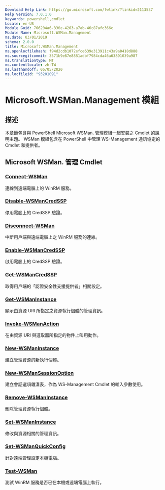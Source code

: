 ```yaml
---
Download Help Link: https://go.microsoft.com/fwlink/?linkid=2113537
Help Version: 7.0.1.0
keywords: powershell,cmdlet
Locale: en-US
Module Guid: 766204a6-330e-4263-a7ab-46c87afc366c
Module Name: Microsoft.WSMan.Management
ms.date: 03/01/2019
schema: 2.0.0
title: Microsoft.WSMan.Management
ms.openlocfilehash: f94d2cdb1072efce639e313911c43a9a0418d888
ms.sourcegitcommit: 3571b9e87e8881adbf7984cda46a63891039a987
ms.translationtype: MT
ms.contentlocale: zh-TW
ms.lasthandoff: 06/05/2020
ms.locfileid: "93201091"
---
```

# Microsoft.WSMan.Management 模組

## 描述

本章節包含與 PowerShell Microsoft WSMan. 管理模組一起安裝之 Cmdlet 的說明主題。 WSMan 模組包含在 PowerShell 中管理 WS-Management 通訊協定的 Cmdlet 和提供者。

## Microsoft WSMan. 管理 Cmdlet

### [Connect-WSMan](Connect-WSMan.md)
連線到遠端電腦上的 WinRM 服務。

### [Disable-WSManCredSSP](Disable-WSManCredSSP.md)
停用電腦上的 CredSSP 驗證。

### [Disconnect-WSMan](Disconnect-WSMan.md)
中斷用戶端與遠端電腦上之 WinRM 服務的連線。

### [Enable-WSManCredSSP](Enable-WSManCredSSP.md)
啟用電腦上的 CredSSP 驗證。

### [Get-WSManCredSSP](Get-WSManCredSSP.md)
取得用戶端的「認證安全性支援提供者」相關設定。

### [Get-WSManInstance](Get-WSManInstance.md)
顯示由資源 URI 所指定之資源執行個體的管理資訊。

### [Invoke-WSManAction](Invoke-WSManAction.md)
在由資源 URI 與選取器所指定的物件上叫用動作。

### [New-WSManInstance](New-WSManInstance.md)
建立管理資源的新執行個體。

### [New-WSManSessionOption](New-WSManSessionOption.md)
建立會話選項雜湊表，作為 WS-Management Cmdlet 的輸入參數使用。

### [Remove-WSManInstance](Remove-WSManInstance.md)
刪除管理資源執行個體。

### [Set-WSManInstance](Set-WSManInstance.md)
修改與資源相關的管理資訊。

### [Set-WSManQuickConfig](Set-WSManQuickConfig.md)
針對遠端管理設定本機電腦。

### [Test-WSMan](Test-WSMan.md)
測試 WinRM 服務是否已在本機或遠端電腦上執行。
